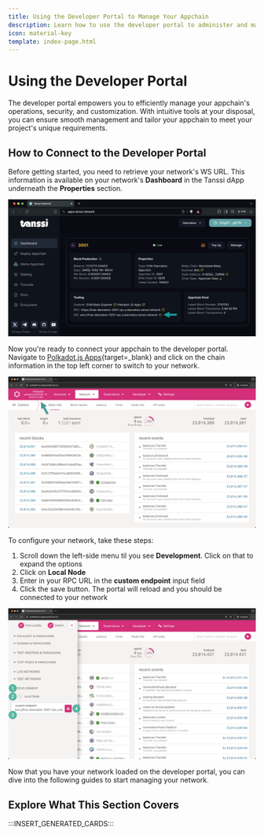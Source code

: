 ```yaml
---
title: Using the Developer Portal to Manage Your Appchain
description: Learn how to use the developer portal to administer and manage your Appchain, including upgrading your chain's runtime, rotating the Sudo keys, and more.
icon: material-key
template: index-page.html
---
```


# Using the Developer Portal

The developer portal empowers you to efficiently manage your appchain's operations, security, and customization. With intuitive tools at your disposal, you can ensure smooth management and tailor your appchain to meet your project's unique requirements.

## How to Connect to the Developer Portal

Before getting started, you need to retrieve your network's WS URL. This information is available on your network's **Dashboard** in the Tanssi dApp underneath the **Properties** section.

![Retrieve your WS URL from the Tanssi dashboard](/images/builders/manage/developer-portal/index-1.webp)

Now you're ready to connect your appchain to the developer portal. Navigate to [Polkadot.js Apps](https://polkadot.js.org/apps/){target=\_blank} and click on the chain information in the top left corner to switch to your network.

![Retrieve your WS URL from the Tanssi dashboard](/images/builders/manage/developer-portal/index-2.webp)

To configure your network, take these steps:

1. Scroll down the left-side menu til you see **Development**. Click on that to expand the options
2. Click on **Local Node**
3. Enter in your RPC URL in the **custom endpoint** input field
4. Click the save button. The portal will reload and you should be connected to your network

![](/images/builders/manage/developer-portal/index-3.webp)

Now that you have your network loaded on the developer portal, you can dive into the following guides to start managing your network.

## Explore What This Section Covers

:::INSERT_GENERATED_CARDS:::
